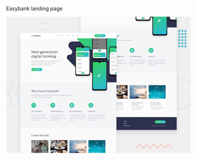Easybank landing page

![Design preview for the Easybank landing page coding challenge](./design/desktop-preview.jpg)
